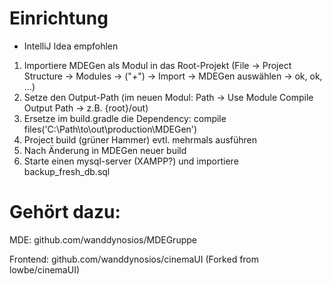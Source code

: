 # Einrichtung
* IntelliJ Idea empfohlen
1. Importiere MDEGen als Modul in das Root-Projekt (File -> Project Structure -> Modules -> ("+") -> Import -> MDEGen auswählen -> ok, ok, ...)
2. Setze den Output-Path (im neuen Modul: Path -> Use Module Compile Output Path -> z.B. {root}/out)
3. Ersetze im build.gradle die Dependency: compile files('C:\\Path\\to\\out\\production\\MDEGen')
4. Project build (grüner Hammer) evtl. mehrmals ausführen
5. Nach Änderung in MDEGen neuer build
6. Starte einen mysql-server (XAMPP?) und importiere backup_fresh_db.sql

# Gehört dazu:
MDE: github.com/wanddynosios/MDEGruppe

Frontend: github.com/wanddynosios/cinemaUI (Forked from lowbe/cinemaUI)
